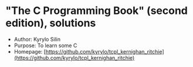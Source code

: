 "The C Programming Book" (second edition), solutions
====================================================

- Author:   Kyrylo Silin
- Purpose:  To learn some C
- Homepage: [https://github.com/kyrylo/tcpl_kernighan_ritchie](https://github.com/kyrylo/tcpl_kernighan_ritchie)
